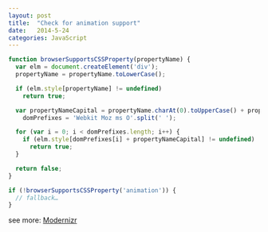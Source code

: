 ```yaml
---
layout: post
title:  "Check for animation support"
date:   2014-5-24
categories: JavaScript
---
```


```js
function browserSupportsCSSProperty(propertyName) {
  var elm = document.createElement('div');
  propertyName = propertyName.toLowerCase();

  if (elm.style[propertyName] != undefined)
    return true;

  var propertyNameCapital = propertyName.charAt(0).toUpperCase() + propertyName.substr(1),
    domPrefixes = 'Webkit Moz ms O'.split(' ');

  for (var i = 0; i < domPrefixes.length; i++) {
    if (elm.style[domPrefixes[i] + propertyNameCapital] != undefined)
      return true;
  }

  return false;
}

if (!browserSupportsCSSProperty('animation')) {
  // fallback…
}
```

see more: <a href="https://github.com/Modernizr/Modernizr" target="_blank">Modernizr</a>
